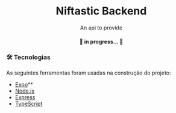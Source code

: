 <h1 align="center">Niftastic Backend</h1>
<p align="center">An api to provide </p>

<h4 align="center"> 
  🚀 in progress...  🚧
</h4>

### 🛠 Tecnologias

As seguintes ferramentas foram usadas na construção do projeto:

- [Expo](https://expo.io/)**
- [Node.js](https://nodejs.org/en/)
- [Express](https://expressjs.com/)
- [TypeScript](https://www.typescriptlang.org/)